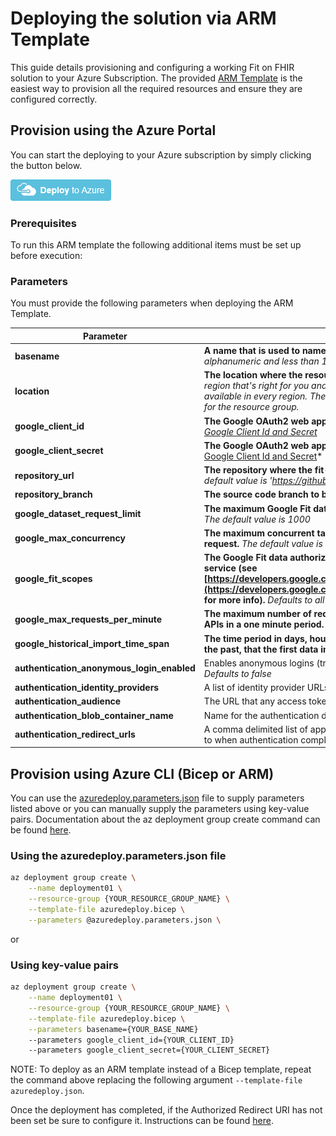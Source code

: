 # Deploying the solution via ARM Template

This guide details provisioning and configuring a working Fit on FHIR solution to your Azure Subscription. The provided [ARM Template](../deploy/azuredeploy.json) is the easiest way to provision all the required resources and ensure they are configured correctly.

## Provision using the Azure Portal

You can start the deploying to your Azure subscription by simply clicking the button below.

<a href="https://portal.azure.com/#create/Microsoft.Template/uri/https%3A%2F%2Fraw.githubusercontent.com%2FMicrosoft%2Ffit-on-fhir%2Fmain%2Fdeploy%2Fazuredeploy.json" target="_blank">
    <img src="../media/deploy-button.png"/>
</a>

### Prerequisites

To run this ARM template the following additional items must be set up before execution:

### Parameters

You must provide the following parameters when deploying the ARM Template.

|Parameter|Use|Required
|---|---|---
|**basename**|**A name that is used to name provisioned resources.** *Should be alphanumeric and less than 16 characters. Must be globally unique.*|true
|**location**|**The location where the resources(s) are deployed.** *Choose the Azure region that's right for you and your customers. Not every resource is available in every region. The default value will be the location defined for the resource group.*|false
|**google_client_id**|**The Google OAuth2 web application client id.** *[Where to find your Google Client Id and Secret](./finding-google-client-id-and-secret.md)*|true
|**google_client_secret**|**The Google OAuth2 web application secret.** [Where to find your Google Client Id and Secret](./finding-google-client-id-and-secret.md)*|true
|**repository_url**|**The repository where the fit-on-fhir source code resides.** *The default value is 'https://github.com/Microsoft/fit-on-fhir'*|false
|**repository_branch**|**The source code branch to be deployed.** *The default value is 'main'*|false
|**google_dataset_request_limit**|**The maximum Google Fit data points returned per dataset request.** *The default value is 1000*|false
|**google_max_concurrency**|**The maximum concurrent tasks allowed per Google Fit dataset request.** *The default value is 10*|false
|**google_fit_scopes**|**The Google Fit data authorization scopes allowed for users of this service (see [https://developers.google.com/fit/datatypes#authorization_scopes](https://developers.google.com/fit/datatypes#authorization_scopes) for more info).** *Defaults to all available scopes*|false
|**google_max_requests_per_minute**|**The maximum number of requests that can be made to the Google APIs in a one minute period.** *Defaults to 300*|false
|**google_historical_import_time_span**|**The time period in days, hours, minutes, and seconds from now into the past, that the first data import will cover.** *Defaults to 30 days*|false
|**authentication_anonymous_login_enabled**|Enables anonymous logins (true) or requires authentication (false). *Defaults to false*|false
|**authentication_identity_providers**|A list of identity provider URLs used when authentication is required.|false
|**authentication_audience**|The URL that any access tokens are granted for.|false
|**authentication_blob_container_name**|Name for the authentication data storage container.|false
|**authentication_redirect_urls**|A comma delimited list of approved redirect URLs that can be navigated to when authentication completes successfully.|false

## Provision using Azure CLI (Bicep or ARM)

You can use the [azuredeploy.parameters.json](../deploy/azuredeploy.parameters.json) file to supply parameters listed above or you can manually supply the parameters using key-value pairs. Documentation about the az deployment group create command can be found [here](https://docs.microsoft.com/en-us/cli/azure/deployment/group?view=azure-cli-latest#az-deployment-group-create).

### Using the azuredeploy.parameters.json file

```sh
az deployment group create \
    --name deployment01 \
    --resource-group {YOUR_RESOURCE_GROUP_NAME} \
    --template-file azuredeploy.bicep \
    --parameters @azuredeploy.parameters.json \
```

or

### Using key-value pairs

```sh
az deployment group create \
    --name deployment01 \
    --resource-group {YOUR_RESOURCE_GROUP_NAME} \
    --template-file azuredeploy.bicep \
    --parameters basename={YOUR_BASE_NAME}
    --parameters google_client_id={YOUR_CLIENT_ID}
    --parameters google_client_secret={YOUR_CLIENT_SECRET}
```

NOTE: To deploy as an ARM template instead of a Bicep template, repeat the command above replacing the following argument `--template-file azuredeploy.json`.

Once the deployment has completed, if the Authorized Redirect URI has not been set be sure to configure it. Instructions can be found [here](./setting-redirect-uris.md).
